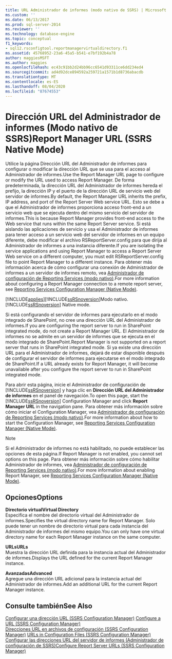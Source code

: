 ```yaml
---
title: URL Administrador de informes (modo nativo de SSRS) | Microsoft Docs
ms.custom: ''
ms.date: 06/13/2017
ms.prod: sql-server-2014
ms.reviewer: ''
ms.technology: database-engine
ms.topic: conceptual
f1_keywords:
- sql12.rsconfigtool.reportmanagervirtualdirectory.f1
ms.assetid: 45768952-23a6-45a5-b541-e7bf192b4a78
author: maggiesMSFT
ms.author: maggies
ms.openlocfilehash: ec43c91bb2d24bb96cc6541d93311ce6dd234ed4
ms.sourcegitcommit: ad4d92dce894592a259721a1571b1d8736abacdb
ms.translationtype: MT
ms.contentlocale: es-ES
ms.lasthandoff: 08/04/2020
ms.locfileid: "87674553"
---
```

# <a name="report-manager-url-ssrs-native-mode"></a><span data-ttu-id="2971e-102">Dirección URL del Administrador de informes (Modo nativo de SSRS)</span><span class="sxs-lookup"><span data-stu-id="2971e-102">Report Manager URL (SSRS Native Mode)</span></span>
  <span data-ttu-id="2971e-103">Utilice la página Dirección URL del Administrador de informes para configurar o modificar la dirección URL que se usa para el acceso al Administrador de informes.</span><span class="sxs-lookup"><span data-stu-id="2971e-103">Use the Report Manager URL page to configure or modify the URL used to access Report Manager.</span></span> <span data-ttu-id="2971e-104">De forma predeterminada, la dirección URL del Administrador de informes hereda el prefijo, la dirección IP y el puerto de la dirección URL de servicio web del servidor de informes.</span><span class="sxs-lookup"><span data-stu-id="2971e-104">By default, the Report Manager URL inherits the prefix, IP address, and port of the Report Server Web service URL.</span></span> <span data-ttu-id="2971e-105">Esto se debe a que el Administrador de informes proporciona acceso front-end a un servicio web que se ejecuta dentro del mismo servicio del servidor de informes.</span><span class="sxs-lookup"><span data-stu-id="2971e-105">This is because Report Manager provides front-end access to the Web service that runs within the same Report Server service.</span></span> <span data-ttu-id="2971e-106">Si está aislando las aplicaciones de servicio y usa el Administrador de informes para tener acceso a un servicio web del servidor de informes en un equipo diferente, debe modificar el archivo RSReportServer.config para que dirija al Administrador de informes a una instancia diferente.</span><span class="sxs-lookup"><span data-stu-id="2971e-106">If you are isolating the service applications and using Report Manager to access a Report Server Web service on a different computer, you must edit RSReportServer.config file to point Report Manager to a different instance.</span></span> <span data-ttu-id="2971e-107">Para obtener más información acerca de cómo configurar una conexión de Administrador de informes a un servidor de informes remoto, vea [Administrador de configuración de Reporting Services &#40;modo nativo&#41;](../../../2014/sql-server/install/reporting-services-configuration-manager-native-mode.md).</span><span class="sxs-lookup"><span data-stu-id="2971e-107">For more information about configuring a Report Manager connection to a remote report server, see [Reporting Services Configuration Manager &#40;Native Mode&#41;](../../../2014/sql-server/install/reporting-services-configuration-manager-native-mode.md).</span></span>  
  
 [!INCLUDE[applies](../../includes/applies-md.md)]<span data-ttu-id="2971e-108">[!INCLUDE[ssRSnoversion](../../includes/ssrsnoversion-md.md)]Modo nativo.</span><span class="sxs-lookup"><span data-stu-id="2971e-108">[!INCLUDE[ssRSnoversion](../../includes/ssrsnoversion-md.md)] Native mode.</span></span>  
  
 <span data-ttu-id="2971e-109">Si está configurando el servidor de informes para ejecutarlo en el modo integrado de SharePoint, no cree una dirección URL del Administrador de informes.</span><span class="sxs-lookup"><span data-stu-id="2971e-109">If you are configuring the report server to run in SharePoint integrated mode, do not create a Report Manager URL.</span></span> <span data-ttu-id="2971e-110">El Administrador de informes no se admite en un servidor de informes que se ejecuta en el modo integrado de SharePoint.</span><span class="sxs-lookup"><span data-stu-id="2971e-110">Report Manager is not supported on a report server that runs in SharePoint integrated mode.</span></span> <span data-ttu-id="2971e-111">Si ya existe una dirección URL para el Administrador de informes, dejará de estar disponible después de configurar el servidor de informes para ejecutarse en el modo integrado de SharePoint.</span><span class="sxs-lookup"><span data-stu-id="2971e-111">If a URL already exists for Report Manager, it will become unavailable after you configure the report server to run in SharePoint integrated mode.</span></span>  
  
 <span data-ttu-id="2971e-112">Para abrir esta página, inicie el Administrador de configuración de [!INCLUDE[ssRSnoversion](../../includes/ssrsnoversion-md.md)] y haga clic en **Dirección URL del Administrador de informes** en el panel de navegación.</span><span class="sxs-lookup"><span data-stu-id="2971e-112">To open this page, start the [!INCLUDE[ssRSnoversion](../../includes/ssrsnoversion-md.md)] Configuration Manager and click **Report Manager URL** in the navigation pane.</span></span> <span data-ttu-id="2971e-113">Para obtener más información sobre cómo iniciar el Configuration Manager, vea [Administrador de configuración de Reporting Services &#40;modo nativo&#41;](../../../2014/sql-server/install/reporting-services-configuration-manager-native-mode.md).</span><span class="sxs-lookup"><span data-stu-id="2971e-113">For more information about how to start the Configuration Manager, see [Reporting Services Configuration Manager &#40;Native Mode&#41;](../../../2014/sql-server/install/reporting-services-configuration-manager-native-mode.md).</span></span>  
  
> [!NOTE]  
>  <span data-ttu-id="2971e-114">Si el Administrador de informes no está habilitado, no puede establecer las opciones de esta página.</span><span class="sxs-lookup"><span data-stu-id="2971e-114">If Report Manager is not enabled, you cannot set options on this page.</span></span> <span data-ttu-id="2971e-115">Para obtener más información sobre cómo habilitar Administrador de informes, vea [Administrador de configuración de Reporting Services &#40;modo nativo&#41;](../../../2014/sql-server/install/reporting-services-configuration-manager-native-mode.md).</span><span class="sxs-lookup"><span data-stu-id="2971e-115">For more information about enabling Report Manager, see [Reporting Services Configuration Manager &#40;Native Mode&#41;](../../../2014/sql-server/install/reporting-services-configuration-manager-native-mode.md).</span></span>  
  
## <a name="options"></a><span data-ttu-id="2971e-116">Opciones</span><span class="sxs-lookup"><span data-stu-id="2971e-116">Options</span></span>  
 <span data-ttu-id="2971e-117">**Directorio virtual**</span><span class="sxs-lookup"><span data-stu-id="2971e-117">**Virtual Directory**</span></span>  
 <span data-ttu-id="2971e-118">Especifica el nombre del directorio virtual del Administrador de informes.</span><span class="sxs-lookup"><span data-stu-id="2971e-118">Specifies the virtual directory name for Report Manager.</span></span> <span data-ttu-id="2971e-119">Solo puede tener un nombre de directorio virtual para cada instancia del Administrador de informes del mismo equipo.</span><span class="sxs-lookup"><span data-stu-id="2971e-119">You can only have one virtual directory name for each Report Manager instance on the same computer.</span></span>  
  
 <span data-ttu-id="2971e-120">**URLs**</span><span class="sxs-lookup"><span data-stu-id="2971e-120">**URLs**</span></span>  
 <span data-ttu-id="2971e-121">Muestra la dirección URL definida para la instancia actual del Administrador de informes.</span><span class="sxs-lookup"><span data-stu-id="2971e-121">Displays the URL defined for the current Report Manager instance.</span></span>  
  
 <span data-ttu-id="2971e-122">**Avanzadas**</span><span class="sxs-lookup"><span data-stu-id="2971e-122">**Advanced**</span></span>  
 <span data-ttu-id="2971e-123">Agregue una dirección URL adicional para la instancia actual del Administrador de informes.</span><span class="sxs-lookup"><span data-stu-id="2971e-123">Add an additional URL for the current Report Manager instance.</span></span>  
  
## <a name="see-also"></a><span data-ttu-id="2971e-124">Consulte también</span><span class="sxs-lookup"><span data-stu-id="2971e-124">See Also</span></span>  
 <span data-ttu-id="2971e-125">[Configurar una dirección URL &#40;SSRS Configuration Manager&#41;](../../reporting-services/install-windows/configure-a-url-ssrs-configuration-manager.md) </span><span class="sxs-lookup"><span data-stu-id="2971e-125">[Configure a URL  &#40;SSRS Configuration Manager&#41;](../../reporting-services/install-windows/configure-a-url-ssrs-configuration-manager.md) </span></span>  
 <span data-ttu-id="2971e-126">[Direcciones URL en archivos de configuración &#40;SSRS Configuration Manager&#41;](../../reporting-services/install-windows/urls-in-configuration-files-ssrs-configuration-manager.md) </span><span class="sxs-lookup"><span data-stu-id="2971e-126">[URLs in Configuration Files  &#40;SSRS Configuration Manager&#41;](../../reporting-services/install-windows/urls-in-configuration-files-ssrs-configuration-manager.md) </span></span>  
 [<span data-ttu-id="2971e-127">Configurar las direcciones URL del servidor de informes &#40;Administrador de configuración de SSRS&#41;</span><span class="sxs-lookup"><span data-stu-id="2971e-127">Configure Report Server URLs  &#40;SSRS Configuration Manager&#41;</span></span>](../../reporting-services/install-windows/configure-report-server-urls-ssrs-configuration-manager.md)  
  
  
